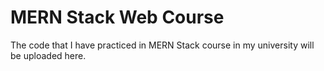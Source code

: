 # MERN Stack Web Course
 The code that I have practiced in MERN Stack course in my university will be uploaded here.
